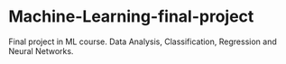 # Machine-Learning-final-project
Final project in ML course. Data Analysis, Classification, Regression and Neural Networks.


